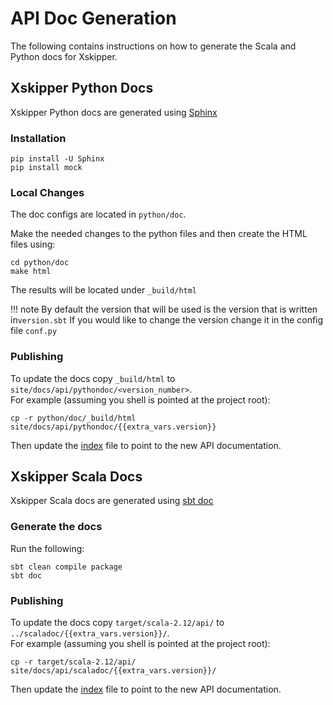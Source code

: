 <!--
 -- Copyright 2021 IBM Corp.
 -- SPDX-License-Identifier: Apache-2.0
 -->

# API Doc Generation

The following contains instructions on how to generate the Scala and Python docs for Xskipper.

## Xskipper Python Docs

Xskipper Python docs are generated using [Sphinx](https://www.sphinx-doc.org/en/master/)

### Installation

```
pip install -U Sphinx
pip install mock
```

### Local Changes

The doc configs are located in `python/doc`.

Make the needed changes to the python files and then create the HTML files using:

```
cd python/doc
make html
```

The results will be located under `_build/html`

!!! note
    By default the version that will be used is the version that is written in`version.sbt`
    If you would like to change the version change it in the config file `conf.py`

### Publishing

To update the docs copy `_build/html` to `site/docs/api/pythondoc/<version_number>`.  
For example (assuming you shell is pointed at the project root):

```
cp -r python/doc/_build/html site/docs/api/pythondoc/{{extra_vars.version}}
```

Then update the [index](https://github.com/xskipper-io/xskipper/blob/master/site/docs/api/pythondoc/index.html) file to point to the new API documentation.

## Xskipper Scala Docs

Xskipper Scala docs are generated using [sbt doc](https://www.scala-sbt.org/1.x/docs/Howto-Scaladoc.html)

### Generate the docs

Run the following:

```
sbt clean compile package
sbt doc
```

### Publishing

To update the docs copy `target/scala-2.12/api/` to `../scaladoc/{{extra_vars.version}}/`.  
For example (assuming you shell is pointed at the project root):

```
cp -r target/scala-2.12/api/ site/docs/api/scaladoc/{{extra_vars.version}}/
```

Then update the [index](https://github.com/xskipper-io/xskipper/blob/master/site/docs/api/scaladoc/index.html) file to point to the new API documentation.